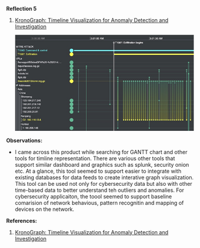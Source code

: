 **Reflection 5**


1. [KronoGraph: Timeline Visualization for Anomaly Detection and Investigation](https://cambridge-intelligence.com/kronograph/)

    ![Figure 1](Week5_Figures/Figure1.png)



**Observations:**
- I came across this product while searching for GANTT chart and other tools for timline representation. There are various other tools that support similar dashboard and graphics such as splunk, security onion etc. At a glance, this tool seemed to support easier to integrate with existing databases for data feeds to create interative graph visualization. This tool can be used not only for cybersecurity data but also with other time-based data to better understand teh outliers and anomalies. For cybersecurity applicaiton, the toool seemed to support baseline comarision of network behavious, pattern recognitin and mapping of devices on the network.  



**References:**

1. [KronoGraph: Timeline Visualization for Anomaly Detection and Investigation](https://cambridge-intelligence.com/kronograph/)